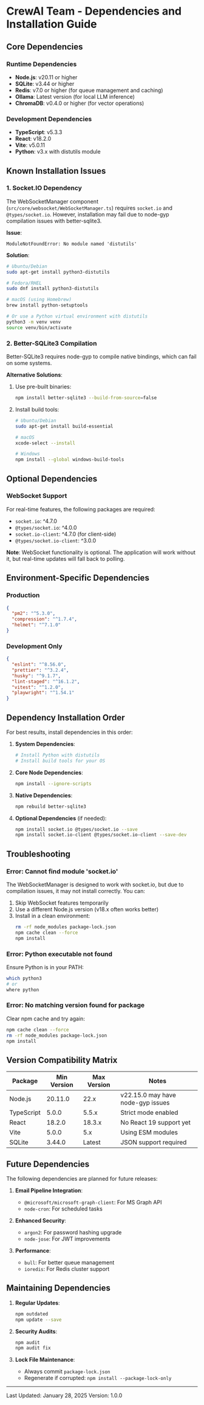 # CrewAI Team - Dependencies and Installation Guide

## Core Dependencies

### Runtime Dependencies
- **Node.js**: v20.11 or higher
- **SQLite**: v3.44 or higher
- **Redis**: v7.0 or higher (for queue management and caching)
- **Ollama**: Latest version (for local LLM inference)
- **ChromaDB**: v0.4.0 or higher (for vector operations)

### Development Dependencies
- **TypeScript**: v5.3.3
- **React**: v18.2.0
- **Vite**: v5.0.11
- **Python**: v3.x with distutils module

## Known Installation Issues

### 1. Socket.IO Dependency
The WebSocketManager component (`src/core/websocket/WebSocketManager.ts`) requires `socket.io` and `@types/socket.io`. However, installation may fail due to node-gyp compilation issues with better-sqlite3.

**Issue**: 
```
ModuleNotFoundError: No module named 'distutils'
```

**Solution**:
```bash
# Ubuntu/Debian
sudo apt-get install python3-distutils

# Fedora/RHEL
sudo dnf install python3-distutils

# macOS (using Homebrew)
brew install python-setuptools

# Or use a Python virtual environment with distutils
python3 -m venv venv
source venv/bin/activate
```

### 2. Better-SQLite3 Compilation
Better-SQLite3 requires node-gyp to compile native bindings, which can fail on some systems.

**Alternative Solutions**:
1. Use pre-built binaries:
   ```bash
   npm install better-sqlite3 --build-from-source=false
   ```

2. Install build tools:
   ```bash
   # Ubuntu/Debian
   sudo apt-get install build-essential

   # macOS
   xcode-select --install

   # Windows
   npm install --global windows-build-tools
   ```

## Optional Dependencies

### WebSocket Support
For real-time features, the following packages are required:
- `socket.io`: ^4.7.0
- `@types/socket.io`: ^4.0.0
- `socket.io-client`: ^4.7.0 (for client-side)
- `@types/socket.io-client`: ^3.0.0

**Note**: WebSocket functionality is optional. The application will work without it, but real-time updates will fall back to polling.

## Environment-Specific Dependencies

### Production
```json
{
  "pm2": "^5.3.0",
  "compression": "^1.7.4",
  "helmet": "^7.1.0"
}
```

### Development Only
```json
{
  "eslint": "^8.56.0",
  "prettier": "^3.2.4",
  "husky": "^9.1.7",
  "lint-staged": "^16.1.2",
  "vitest": "^1.2.0",
  "playwright": "^1.54.1"
}
```

## Dependency Installation Order

For best results, install dependencies in this order:

1. **System Dependencies**:
   ```bash
   # Install Python with distutils
   # Install build tools for your OS
   ```

2. **Core Node Dependencies**:
   ```bash
   npm install --ignore-scripts
   ```

3. **Native Dependencies**:
   ```bash
   npm rebuild better-sqlite3
   ```

4. **Optional Dependencies** (if needed):
   ```bash
   npm install socket.io @types/socket.io --save
   npm install socket.io-client @types/socket.io-client --save-dev
   ```

## Troubleshooting

### Error: Cannot find module 'socket.io'
The WebSocketManager is designed to work with socket.io, but due to compilation issues, it may not install correctly. You can:

1. Skip WebSocket features temporarily
2. Use a different Node.js version (v18.x often works better)
3. Install in a clean environment:
   ```bash
   rm -rf node_modules package-lock.json
   npm cache clean --force
   npm install
   ```

### Error: Python executable not found
Ensure Python is in your PATH:
```bash
which python3
# or
where python
```

### Error: No matching version found for package
Clear npm cache and try again:
```bash
npm cache clean --force
rm -rf node_modules package-lock.json
npm install
```

## Version Compatibility Matrix

| Package | Min Version | Max Version | Notes |
|---------|-------------|-------------|-------|
| Node.js | 20.11.0 | 22.x | v22.15.0 may have node-gyp issues |
| TypeScript | 5.0.0 | 5.5.x | Strict mode enabled |
| React | 18.2.0 | 18.3.x | No React 19 support yet |
| Vite | 5.0.0 | 5.x | Using ESM modules |
| SQLite | 3.44.0 | Latest | JSON support required |

## Future Dependencies

The following dependencies are planned for future releases:

1. **Email Pipeline Integration**:
   - `@microsoft/microsoft-graph-client`: For MS Graph API
   - `node-cron`: For scheduled tasks

2. **Enhanced Security**:
   - `argon2`: For password hashing upgrade
   - `node-jose`: For JWT improvements

3. **Performance**:
   - `bull`: For better queue management
   - `ioredis`: For Redis cluster support

## Maintaining Dependencies

1. **Regular Updates**:
   ```bash
   npm outdated
   npm update --save
   ```

2. **Security Audits**:
   ```bash
   npm audit
   npm audit fix
   ```

3. **Lock File Maintenance**:
   - Always commit `package-lock.json`
   - Regenerate if corrupted: `npm install --package-lock-only`

---

Last Updated: January 28, 2025
Version: 1.0.0